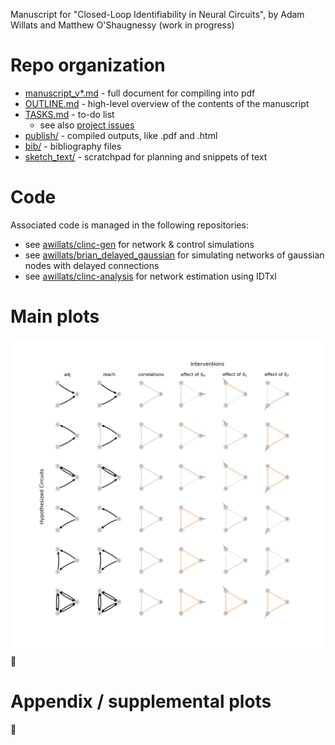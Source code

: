Manuscript for "Closed-Loop Identifiability in Neural Circuits", 
by Adam Willats and Matthew O'Shaugnessy
(work in progress)

# Repo organization
- [manuscript_v*.md](https://github.com/awillats/clinc/blob/main/manuscript_v0.md) - full document for compiling into pdf
- [OUTLINE.md](https://github.com/awillats/clinc/blob/main/OUTLINE.md) - high-level overview of the contents of the manuscript
- [TASKS.md](https://github.com/awillats/clinc/blob/main/TASKS.md) - to-do list
  - see also [project issues](https://github.com/awillats/clinc/projects/1)
- [publish/](https://github.com/awillats/clinc/tree/main/publish) - compiled outputs, like .pdf and .html
- [bib/](https://github.com/awillats/clinc/tree/main/bib) - bibliography files
- [sketch_text/](https://github.com/awillats/clinc/tree/main/sketch_text) - scratchpad for planning and snippets of text

# Code
Associated code is managed in the following repositories:
- see [awillats/clinc-gen](https://github.com/awillats/clinc-gen) for network & control simulations  
- see [awillats/brian_delayed_gaussian](https://github.com/awillats/brian_delayed_gaussian) for simulating networks of gaussian nodes with delayed connections 
- see [awillats/clinc-analysis](https://github.com/awillats/clinc-analysis) for network estimation using IDTxl

# Main plots
![](code/network_analysis/results/hypo_x_intv_3node.png)
🚧

# Appendix / supplemental plots
🚧



